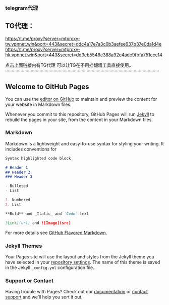 ### telegram代理
## TG代理：
https://t.me/proxy?server=mtproxy-tw.vpnnet.win&port=443&secret=ddc4a17e7a3c0b3aefee637b37e0da1d4e
https://t.me/proxy?server=mtproxy-hk.vpnnet.win&port=443&secret=dd3eb5546c388a92e4ade9fbfa751cce14

点击上面链接内有TG代理 可以让TG在不用挂翻墙工具直接使用。
·························································································································
## Welcome to GitHub Pages

You can use the [editor on GitHub](https://github.com/1187558419/first-visit/edit/master/README.md) to maintain and preview the content for your website in Markdown files.

Whenever you commit to this repository, GitHub Pages will run [Jekyll](https://jekyllrb.com/) to rebuild the pages in your site, from the content in your Markdown files.

### Markdown

Markdown is a lightweight and easy-to-use syntax for styling your writing. It includes conventions for

```markdown
Syntax highlighted code block

# Header 1
## Header 2
### Header 3

- Bulleted
- List

1. Numbered
2. List

**Bold** and _Italic_ and `Code` text

[Link](url) and ![Image](src)
```

For more details see [GitHub Flavored Markdown](https://guides.github.com/features/mastering-markdown/).

### Jekyll Themes

Your Pages site will use the layout and styles from the Jekyll theme you have selected in your [repository settings](https://github.com/1187558419/first-visit/settings). The name of this theme is saved in the Jekyll `_config.yml` configuration file.

### Support or Contact

Having trouble with Pages? Check out our [documentation](https://help.github.com/categories/github-pages-basics/) or [contact support](https://github.com/contact) and we’ll help you sort it out.
